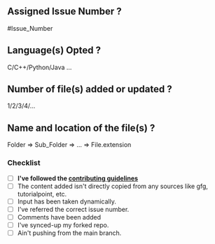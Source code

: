 ## Assigned Issue Number ?
#Issue_Number

## Language(s) Opted ?
C/C++/Python/Java ...

## Number of file(s) added or updated ?
1/2/3/4/...

## Name and location of the file(s) ?
Folder => Sub_Folder => ... => File.extension

### Checklist

- [ ] **I've followed the [contributing guidelines](https://github.com/ahampriyanshu/algo_ds_101/blob/main/CONTRIBUTING.md)**
- [ ] The content added isn't directly copied from any sources like gfg, tutorialpoint, etc.
- [ ] Input has been taken dynamically.
- [ ] I've referred the correct issue number.
- [ ] Comments have been added
- [ ] I've  synced-up my forked repo.
- [ ] Ain't pushing from the main branch.

